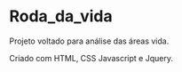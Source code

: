 # Roda_da_vida
Projeto voltado para análise das áreas vida.

Criado com HTML, CSS Javascript e Jquery.
